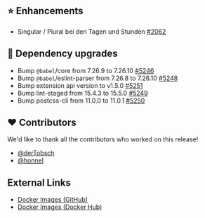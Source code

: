 ## ⭐ Enhancements

- Singular / Plural bei den Tagen und Stunden [#2062](https://github.com/urlaubsverwaltung/urlaubsverwaltung/issues/2062)

## 🔨 Dependency upgrades

- Bump `@babel`/core from 7.26.9 to 7.26.10 [#5246](https://github.com/urlaubsverwaltung/urlaubsverwaltung/pull/5246)
- Bump `@babel`/eslint-parser from 7.26.8 to 7.26.10 [#5248](https://github.com/urlaubsverwaltung/urlaubsverwaltung/pull/5248)
- Bump extension api version to v1.5.0 [#5251](https://github.com/urlaubsverwaltung/urlaubsverwaltung/pull/5251)
- Bump lint-staged from 15.4.3 to 15.5.0 [#5249](https://github.com/urlaubsverwaltung/urlaubsverwaltung/pull/5249)
- Bump postcss-cli from 11.0.0 to 11.0.1 [#5250](https://github.com/urlaubsverwaltung/urlaubsverwaltung/pull/5250)

## ❤️ Contributors

We'd like to thank all the contributors who worked on this release!

- [@derTobsch](https://github.com/derTobsch)
- [@honnel](https://github.com/honnel)
## External Links

- [Docker Images (GitHub)](https://github.com/urlaubsverwaltung/urlaubsverwaltung/pkgs/container/urlaubsverwaltung%2Furlaubsverwaltung)
- [Docker Images (Docker Hub)](https://hub.docker.com/r/urlaubsverwaltung/urlaubsverwaltung)
